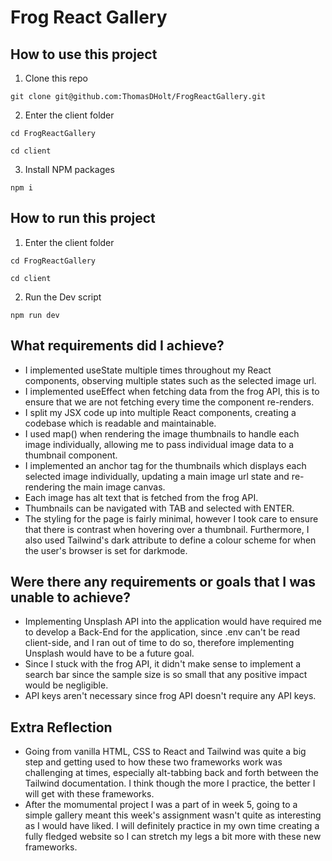 # Frog React Gallery

## How to use this project

1. Clone this repo
```
git clone git@github.com:ThomasDHolt/FrogReactGallery.git
```
2. Enter the client folder
```
cd FrogReactGallery

cd client
```
3. Install NPM packages
```
npm i
```

## How to run this project

1. Enter the client folder
```
cd FrogReactGallery

cd client
```
2. Run the Dev script
```
npm run dev
```

## What requirements did I achieve?

- I implemented useState multiple times throughout my React components, observing multiple states such as the selected image url.
- I implemented useEffect when fetching data from the frog API, this is to ensure that we are not fetching every time the component re-renders.
- I split my JSX code up into multiple React components, creating a codebase which is readable and maintainable.
- I used map() when rendering the image thumbnails to handle each image individually, allowing me to pass individual image data to a thumbnail component.
- I implemented an anchor tag for the thumbnails which displays each selected image individually, updating a main image url state and re-rendering the main image canvas.
- Each image has alt text that is fetched from the frog API.
- Thumbnails can be navigated with TAB and selected with ENTER.
- The styling for the page is fairly minimal, however I took care to ensure that there is contrast when hovering over a thumbnail. Furthermore, I also used Tailwind's dark attribute to define a colour scheme for when the user's browser is set for darkmode.

## Were there any requirements or goals that I was unable to achieve?
- Implementing Unsplash API into the application would have required me to develop a Back-End for the application, since .env can't be read client-side, and I ran out of time to do so, therefore implementing Unsplash would have to be a future goal.
- Since I stuck with the frog API, it didn't make sense to implement a search bar since the sample size is so small that any positive impact would be negligible.
- API keys aren't necessary since frog API doesn't require any API keys.

## Extra Reflection
- Going from vanilla HTML, CSS to React and Tailwind was quite a big step and getting used to how these two frameworks work was challenging at times, especially alt-tabbing back and forth between the Tailwind documentation. I think though the more I practice, the better I will get with these frameworks.
- After the momumental project I was a part of in week 5, going to a simple gallery meant this week's assignment wasn't quite as interesting as I would have liked. I will definitely practice in my own time creating a fully fledged website so I can stretch my legs a bit more with these new frameworks.
